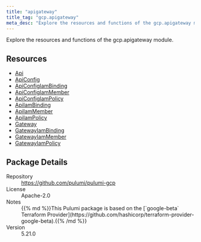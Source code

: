 ```yaml
---
title: "apigateway"
title_tag: "gcp.apigateway"
meta_desc: "Explore the resources and functions of the gcp.apigateway module."
---
```


<!-- WARNING: this file was generated by Pulumi Docs Generator. -->
<!-- Do not edit by hand unless you're certain you know what you are doing! -->

Explore the resources and functions of the gcp.apigateway module.

<h2 id="resources">Resources</h2>
<ul class="api">
    <li><a href="api" title="Api"><span class="symbol resource"></span>Api</a></li>
    <li><a href="apiconfig" title="ApiConfig"><span class="symbol resource"></span>ApiConfig</a></li>
    <li><a href="apiconfigiambinding" title="ApiConfigIamBinding"><span class="symbol resource"></span>ApiConfigIamBinding</a></li>
    <li><a href="apiconfigiammember" title="ApiConfigIamMember"><span class="symbol resource"></span>ApiConfigIamMember</a></li>
    <li><a href="apiconfigiampolicy" title="ApiConfigIamPolicy"><span class="symbol resource"></span>ApiConfigIamPolicy</a></li>
    <li><a href="apiiambinding" title="ApiIamBinding"><span class="symbol resource"></span>ApiIamBinding</a></li>
    <li><a href="apiiammember" title="ApiIamMember"><span class="symbol resource"></span>ApiIamMember</a></li>
    <li><a href="apiiampolicy" title="ApiIamPolicy"><span class="symbol resource"></span>ApiIamPolicy</a></li>
    <li><a href="gateway" title="Gateway"><span class="symbol resource"></span>Gateway</a></li>
    <li><a href="gatewayiambinding" title="GatewayIamBinding"><span class="symbol resource"></span>GatewayIamBinding</a></li>
    <li><a href="gatewayiammember" title="GatewayIamMember"><span class="symbol resource"></span>GatewayIamMember</a></li>
    <li><a href="gatewayiampolicy" title="GatewayIamPolicy"><span class="symbol resource"></span>GatewayIamPolicy</a></li>
</ul>

<h2 id="package-details">Package Details</h2>
<dl class="package-details">
	<dt>Repository</dt>
	<dd><a href="https://github.com/pulumi/pulumi-gcp">https://github.com/pulumi/pulumi-gcp</a></dd>
	<dt>License</dt>
	<dd>Apache-2.0</dd>
	<dt>Notes</dt>
	<dd>{{% md %}}This Pulumi package is based on the [`google-beta` Terraform Provider](https://github.com/hashicorp/terraform-provider-google-beta).{{% /md %}}</dd>
	<dt>Version</dt>
	<dd>5.21.0</dd>
</dl>


